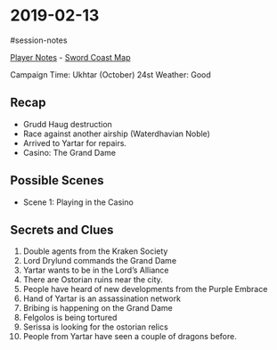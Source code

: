 # 2019-02-13

\#session-notes 

[Player Notes](https://docs.google.com/document/d/1flIOt9zdcujPfELxJ2z20Bst9zLwX4JnkvmETBPIbRU/edit#heading=h.qklgz8xzl35d) - [Sword Coast Map](https://cdn.discordapp.com/attachments/780951050278010910/799399197442965604/skt03-thenorth.jpg)

Campaign Time: Ukhtar (October) 24st
Weather: Good

## Recap

* Grudd Haug destruction
* Race against another airship (Waterdhavian Noble)
* Arrived to Yartar for repairs.
* Casino: The Grand Dame

## Possible Scenes

* Scene 1: Playing in the Casino

## Secrets and Clues

1. Double agents from the Kraken Society
1. Lord Drylund commands the Grand Dame
1. Yartar wants to be in the Lord’s Alliance
1. There are Ostorian ruins near the city.
1. People have heard of new developments from the Purple Embrace
1. Hand of Yartar is an assassination network
1. Bribing is happening on the Grand Dame
1. Felgolos is being tortured
1. Serissa is looking for the ostorian relics
1. People from Yartar have seen a couple of dragons before.
